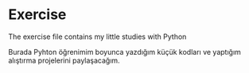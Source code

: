 # Exercise
The exercise file contains my little studies with Python

Burada Pyhton öğrenimim boyunca yazdığım küçük kodları ve yaptığım alıştırma projelerini paylaşacağım.

